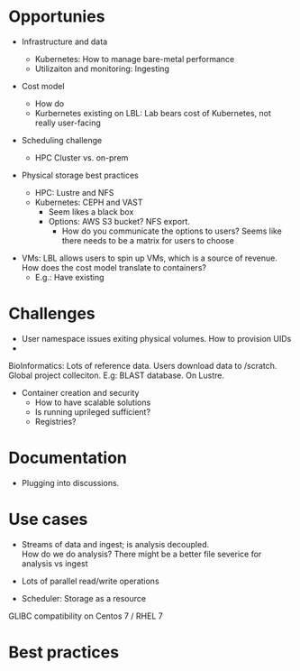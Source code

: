 # Opportunies

* Infrastructure and data 
  * Kubernetes:  How to manage bare-metal performance 
  * Utilizaiton and monitoring: Ingesting

* Cost model
  * How do 
  * Kurbernetes existing on LBL:  Lab bears cost of Kubernetes, not really
    user-facing

* Scheduling challenge
  * HPC Cluster vs. on-prem 
  
* Physical storage best practices
  * HPC: Lustre and NFS
  * Kubernetes:  CEPH and VAST
    * Seem likes a black box
    * Options: AWS S3 bucket?  NFS export.  
      - How do you communicate the options to users?  Seems like there needs
        to be a matrix for users to choose

- VMs: LBL allows users to spin up VMs, which is a source of revenue.  
  How does the cost model translate to containers?  
  - E.g.: Have existing 


# Challenges

- User namespace issues exiting physical volumes.  How to provision UIDs 
- 

BioInformatics: Lots of reference data. Users download data to /scratch.
Global project colleciton.  E.g: BLAST database.  On Lustre.  

- Container creation and security
  - How to have scalable solutions
  - Is running uprileged sufficient?
  - Registries?

# Documentation

- Plugging into discussions.  

# Use cases
- Streams of data and ingest; is analysis decoupled.  
  How do we do analysis?  There might be a better file 
  severice for analysis vs ingest
- Lots of parallel read/write operations

- Scheduler: Storage as a resource

GLIBC compatibility on Centos 7 / RHEL 7

# Best practices



